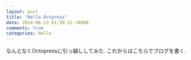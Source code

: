 ```yaml
---
layout: post
title: "Hello Octpress"
date: 2014-06-23 01:39:12 +0900
comments: true
categories: hello
---
```


なんとなくOctopressに引っ越ししてみた. これからはこちらでブログを書く.
